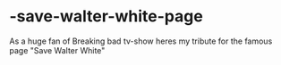 # -save-walter-white-page
As a huge fan of Breaking bad tv-show heres my tribute for the famous page "Save Walter White"
